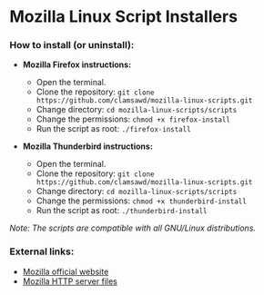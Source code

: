 Mozilla Linux Script Installers
=============================== 

### How to install (or uninstall):

  * **Mozilla Firefox instructions:**
    * Open the terminal.
    * Clone the repository: `git clone https://github.com/clamsawd/mozilla-linux-scripts.git`
    * Change directory: `cd mozilla-linux-scripts/scripts`
    * Change the permissions: `chmod +x firefox-install`
    * Run the script as root: `./firefox-install`

  * **Mozilla Thunderbird instructions:**
    * Open the terminal.
    * Clone the repository: `git clone https://github.com/clamsawd/mozilla-linux-scripts.git`
    * Change directory: `cd mozilla-linux-scripts/scripts`
    * Change the permissions: `chmod +x thunderbird-install`
    * Run the script as root: `./thunderbird-install`

_Note: The scripts are compatible with all GNU/Linux distributions._ 

### External links:

  * [Mozilla official website](https://www.mozilla.org/)
  * [Mozilla HTTP server files](http://archive.mozilla.org/pub/)
